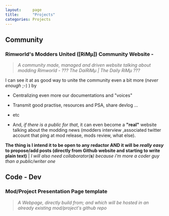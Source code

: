 ```yaml
---
layout:     page
title:      "Projects"
categories: Projects
---
```

## Community

### Rimworld's Modders United (**[RiMµ]**) Community Website -
>*A community made, managed and driven website talking about modding Rimworld - ??? The DaiRiMµ \| The Daily RiMµ ???*

I can see it at as good way to unite the community even a bit more (_never enough_ ;-) )  by 

- Centralizing even more our documentations and "voices"

- Transmit good practise, resources and PSA, share devlog ... 

- etc 

- And, *if there is a public for that*, it can even become a **"real"** website talking about the modding news (modders interview ,associated twitter account that ping at mod release, mods review, what else). 
 
**The thing is I intend it to be open to any redactor AND it will be _really easy_ to propose/add posts (directly from Github website and starting to write plain text)** \| *I will also need collaborator(**s**) because i'm more a coder guy than a public/writer one*

## Code - Dev

### Mod/Project Presentation Page template
>*A Webpage, directly build from; and which will be hosted in an already existing mod/project's github repo*

